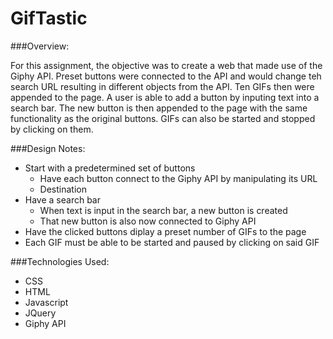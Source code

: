 # GifTastic

###Overview:

For this assignment, the objective was to create a web that made use of the Giphy API. Preset buttons were connected to the API and would change teh search URL resulting in different objects from the API. Ten GIFs then were appended to the page. A user is able to add a button by inputing text into  a search bar. The new button is then appended to the page with the same functionality as the original buttons. GIFs can also be started and stopped by clicking on them. 

###Design Notes:

* Start with a predetermined set of buttons
	* Have each button connect to the Giphy API by manipulating its URL
	* Destination
* Have a search bar
    * When text is input in the search bar, a new button is created
    * That new button is also now connected to Giphy API
* Have the clicked buttons diplay a preset number of GIFs to the page
* Each GIF must be able to be started and paused by clicking on said GIF

###Technologies Used:

* CSS
* HTML
* Javascript
* JQuery
* Giphy API
